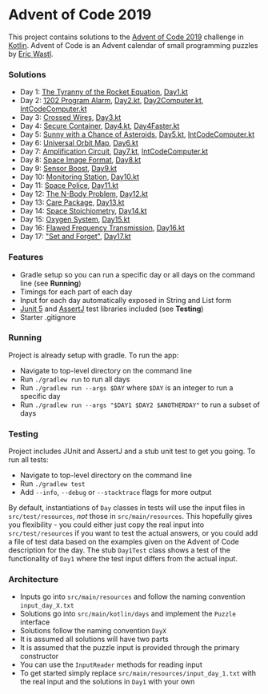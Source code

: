 # Advent of Code 2019

This project contains solutions to the [Advent of Code 2019](https://adventofcode.com/2019) challenge in [Kotlin](https://kotlinlang.org/). 
Advent of Code is an Advent calendar of small programming puzzles by [Eric Wastl](http://was.tl/).

### Solutions

- Day 1: [The Tyranny of the Rocket Equation](https://adventofcode.com/2019/day/1), [Day1.kt](https://github.com/andilau/advent-of-code-2019/blob/main/src/main/kotlin/days/Day1.kt)
- Day 2: [1202 Program Alarm](https://adventofcode.com/2019/day/2), [Day2.kt](https://github.com/andilau/advent-of-code-2019/blob/main/src/main/kotlin/days/Day2.kt), [Day2Computer.kt](https://github.com/andilau/advent-of-code-2019/blob/main/src/main/kotlin/days/Day2CodeComputer.kt), [IntCodeComputer.kt](https://github.com/andilau/advent-of-code-2019/blob/main/src/main/kotlin/days/IntCodeComputer.kt)
- Day 3: [Crossed Wires](https://adventofcode.com/2019/day/3), [Day3.kt](https://github.com/andilau/advent-of-code-2019/blob/main/src/main/kotlin/days/Day3.kt)
- Day 4: [Secure Container](https://adventofcode.com/2019/day/4), [Day4.kt](https://github.com/andilau/advent-of-code-2019/blob/main/src/main/kotlin/days/Day4.kt), [Day4Faster.kt](https://github.com/andilau/advent-of-code-2019/blob/main/src/main/kotlin/days/Day4Faster.kt)
- Day 5: [Sunny with a Chance of Asteroids](https://adventofcode.com/2019/day/5), [Day5.kt](https://github.com/andilau/advent-of-code-2019/blob/main/src/main/kotlin/days/Day5.kt), [IntCodeComputer.kt](https://github.com/andilau/advent-of-code-2019/blob/main/src/main/kotlin/days/IntCodeComputer.kt)
- Day 6: [Universal Orbit Map](https://adventofcode.com/2019/day/6), [Day6.kt](https://github.com/andilau/advent-of-code-2019/blob/main/src/main/kotlin/days/Day6.kt)
- Day 7: [Amplification Circuit](https://adventofcode.com/2019/day/7), [Day7.kt](https://github.com/andilau/advent-of-code-2019/blob/main/src/main/kotlin/days/Day7.kt), [IntCodeComputer.kt](https://github.com/andilau/advent-of-code-2019/blob/main/src/main/kotlin/days/IntCodeComputer.kt)
- Day 8: [Space Image Format](https://adventofcode.com/2019/day/8), [Day8.kt](https://github.com/andilau/advent-of-code-2019/blob/main/src/main/kotlin/days/Day8.kt)
- Day 9: [Sensor Boost](https://adventofcode.com/2019/day/9), [Day9.kt](https://github.com/andilau/advent-of-code-2019/blob/main/src/main/kotlin/days/Day9.kt)
- Day 10: [Monitoring Station](https://adventofcode.com/2019/day/10), [Day10.kt](https://github.com/andilau/advent-of-code-2019/blob/main/src/main/kotlin/days/Day10.kt)
- Day 11: [Space Police](https://adventofcode.com/2019/day/11), [Day11.kt](https://github.com/andilau/advent-of-code-2019/blob/main/src/main/kotlin/days/Day11.kt)
- Day 12: [The N-Body Problem](https://adventofcode.com/2019/day/12), [Day12.kt](https://github.com/andilau/advent-of-code-2019/blob/main/src/main/kotlin/days/Day12.kt)
- Day 13: [Care Package](https://adventofcode.com/2019/day/13), [Day13.kt](https://github.com/andilau/advent-of-code-2019/blob/main/src/main/kotlin/days/Day13.kt)
- Day 14: [Space Stoichiometry](https://adventofcode.com/2019/day/14), [Day14.kt](https://github.com/andilau/advent-of-code-2019/blob/main/src/main/kotlin/days/Day14.kt)
- Day 15: [Oxygen System](https://adventofcode.com/2019/day/15), [Day15.kt](https://github.com/andilau/advent-of-code-2019/blob/main/src/main/kotlin/days/Day15.kt)
- Day 16: [Flawed Frequency Transmission](https://adventofcode.com/2019/day/16), [Day16.kt](https://github.com/andilau/advent-of-code-2019/blob/main/src/main/kotlin/days/Day16.kt)
- Day 17: ["Set and Forget"](https://adventofcode.com/2019/day/17), [Day17.kt](https://github.com/andilau/advent-of-code-2019/blob/main/src/main/kotlin/days/Day17.kt)

### Features

* Gradle setup so you can run a specific day or all days on the command line (see **Running**)
* Timings for each part of each day
* Input for each day automatically exposed in String and List form
* [Junit 5](https://junit.org/junit5/) and [AssertJ](https://assertj.github.io/doc/) test libraries included (see **Testing**)
* Starter .gitignore

### Running

Project is already setup with gradle. To run the app:

* Navigate to top-level directory on the command line
* Run `./gradlew run` to run all days
* Run `./gradlew run --args $DAY` where `$DAY` is an integer to run a specific day
* Run `./gradlew run --args "$DAY1 $DAY2 $ANOTHERDAY"` to run a subset of days

### Testing

Project includes JUnit and AssertJ and a stub unit test to get you going. To run all tests:

* Navigate to top-level directory on the command line
* Run `./gradlew test`
* Add `--info`, `--debug` or `--stacktrace` flags for more output

By default, instantiations of `Day` classes in tests will use the input files in `src/test/resources`, _not_ those
in `src/main/resources`. This hopefully gives you flexibility - you could either just copy the real input
into `src/test/resources` if you want to test the actual answers, or you could add a file of test data based on the
examples given on the Advent of Code description for the day. The stub `Day1Test` class shows a test of the
functionality of `Day1` where the test input differs from the actual input.

### Architecture

* Inputs go into `src/main/resources` and follow the naming convention `input_day_X.txt`
* Solutions go into `src/main/kotlin/days` and implement the `Puzzle` interface
* Solutions follow the naming convention `DayX`
* It is assumed all solutions will have two parts
* It is assumed that the puzzle input is provided through the primary constructor
* You can use the `InputReader` methods for reading input
* To get started simply replace `src/main/resources/input_day_1.txt` with the real input and the solutions in `Day1` with your own